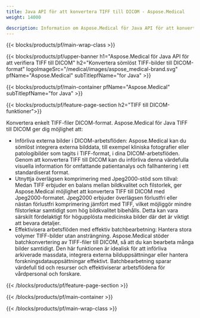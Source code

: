 ```yaml
---
title: Java API för att konvertera TIFF till DICOM - Aspose.Medical
weight: 14000

description: Information om Aspose.Medical för Java API för att konvertera TIFF till DICOM
---
```


{{< blocks/products/pf/main-wrap-class >}}

{{< blocks/products/pf/upper-banner h1="Aspose.Medical för Java API för att verifiera TIFF till DICOM" h2="Konvertera sömlöst TIFF-bilder till DICOM-format" logoImageSrc="/medical/images/aspose_medical-brand.svg" pfName="Aspose.Medical" subTitlepfName="for Java" >}}

{{< blocks/products/pf/main-container pfName="Aspose.Medical" subTitlepfName="for Java" >}}

{{< blocks/products/pf/feature-page-section h2="TIFF till DICOM-funktioner">}}

<p>Konvertera enkelt TIFF-filer DICOM-format. Aspose.Medical för Java TIFF till DICOM ger dig möjlighet att:</p>

<ul>
<li>Införliva externa bilder i DICOM-arbetsflöden: Aspose.Medical kan du sömlöst integrera externa bilddata, till exempel kliniska fotografier eller patologibilder som tagits i TIFF-format, i dina DICOM-arbetsflöden. Genom att konvertera TIFF till DICOM kan du införliva denna värdefulla visuella information för omfattande patientanalys och fallhantering i ett standardiserat format.</li>
<li>Utnyttja överlägsen komprimering med Jpeg2000-stöd som tillval: Medan TIFF erbjuder en balans mellan bildkvalitet och filstorlek, ger Aspose.Medical möjlighet att konvertera TIFF till DICOM med Jpeg2000-formatet. Jpeg2000 erbjuder överlägsen förlustfri eller nästan förlustfri komprimering jämfört med TIFF, vilket möjliggör mindre filstorlekar samtidigt som hög bildkvalitet bibehålls. Detta kan vara särskilt fördelaktigt för högupplösta medicinska bilder där det är viktigt att bevara detaljer.</li>
<li>Effektivisera arbetsflöden med effektiv batchbearbetning: Hantera stora volymer TIFF-bilder utan ansträngning. Aspose.Medical stöder batchkonvertering av TIFF-filer till DICOM, så att du kan bearbeta många bilder samtidigt. Den här funktionen är idealisk för att införliva arkiverade massdata, integrera externa bilduppsättningar eller hantera forskningsdatauppsättningar effektivt. Batchbearbetning sparar värdefull tid och resurser och effektiviserar arbetsflödena för vårdpersonal och forskare.</li>
</ul>

{{< /blocks/products/pf/feature-page-section >}}

{{< /blocks/products/pf/main-container >}}

{{< /blocks/products/pf/main-wrap-class >}}